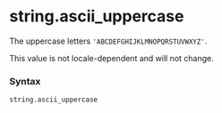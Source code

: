 # string.ascii_uppercase

The uppercase letters `'ABCDEFGHIJKLMNOPQRSTUVWXYZ'`.

This value is not locale-dependent and will not change.

### Syntax

```python
string.ascii_uppercase
```